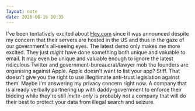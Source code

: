 ```yaml
---
layout: note
date: 2020-06-16 10:35
---
```


I've been tentatively excited about [Hey.com](https://hey.com) since it was announced despite my concern that their servers are hosted in the US and thus in the gaze of our government's all-seeing eyes.
The latest demo only makes me more excited. They just *might* have done something both unique and valuable to email. It may even be unique and valuable enough to ignore the 
latest ridiculous Twitter and government-bureaucrat/lawyer mob the founders are organising against Apple. Apple doesn't want to list your app? Stiff. That doesn't give you the right to use illegitimate anti-trust legislation against them.
Maybe I'm answering my privacy concern right now. A company that is already verbally partnering up with daddy-government to enforce their bidding while they're still *invite-only* is 
probably *not* a company that will do their best to protect your data from illegal search and seizure.



